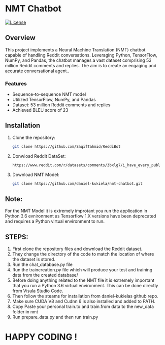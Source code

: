 # NMT Chatbot

[![License](https://img.shields.io/badge/License-MIT-blue.svg)](LICENSE)

## Overview
This project implements a Neural Machine Translation (NMT) chatbot capable of handling Reddit conversations. Leveraging Python, TensorFlow, NumPy, and Pandas, the chatbot manages a vast dataset comprising 53 million Reddit comments and replies. The aim is to create an engaging and accurate conversational agent..

### Features

- Sequence-to-sequence NMT model
- Utilized TensorFlow, NumPy, and Pandas
- Dataset: 53 million Reddit comments and replies
- Achieved BLEU score of 23

## Installation

1. Clone the repository:
   ```bash
   git clone https://github.com/SaqifTahmid/ReddiBot
2. Donwload Reddit  DataSet:
   ```bash
   https://www.reddit.com/r/datasets/comments/3bxlg7/i_have_every_publicly_available_reddit_comment/)https://www.reddit.com/r/datasets/comments/3bxlg7/i_have_every_publicly_available_reddit_comment/
3. Download NMT Model:
   ```bash
   git clone https://github.com/daniel-kukiela/nmt-chatbot.git

## Note:
For the NMT Model it is extremely improtant you run the application in Python 3.6 evnironment as Tensorflow 1.X versions have been deprecated  and requires a Python virtual environment to run.

## STEPS:
1. First clone the repository files and download the Reddit dataset.
2. They change the directory of the code to match the location of where the dataset is stored.
3. Run the chat_database.py file
4. Run the traincreation.py file which will produce your test and training data from the created database/
5. Before doing anything related to the NMT file it is extremely important that you run a Python 3.6 virtual environment. This can be done directly from Visula Studio Code.
6. Then follow the steams for installation from daniel-kukielas github repo.
7. Make sure CUDA V8 and Cudnn 6 is also installed and added to PATH.
8. Copy Paste your personal train.to and train.from data to the new_data folder in nmt
9. Run prepare_data.py and then run train.py

  # HAPPY CODING !


